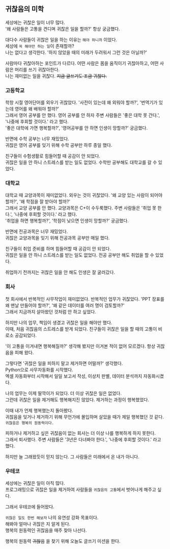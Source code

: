 ## 귀찮음의 미학
세상에는 귀찮은 일이 너무 많다.<br>
'왜 사람들은 고통을 견디며 귀찮은 일을 할까?' 항상 궁금했다.

대다수 사람들이 귀찮은 일을 하는 이유는 `해야 하니까` 이었다.<br>
세상에 `꼭 해야만 하는 일`이 존재할까?<br>
나는 없다고 생각한다. '하지 않았을 때의 미래가 두려워서 그런 것은 아닐까?'

사람마다 귀찮아하는 포인트가 다르다. 어떤 사람은 몸을 움직이기 귀찮아하고, 어떤 사람은 머리를 쓰기 귀찮아한다.<br>
나는 재미없는 일을 귀찮다. ~~지금 글쓰기도 조금 귀찮다.~~

### 고등학교
학창 시절 영어단어를 외우기 귀찮았다. '사전이 있는데 왜 외워야 할까?', '번역기가 있는데 영어를 왜 배워야 할까?'<br>
그래서 영어 공부를 안 했다. 영어 공부를 안 하자 주변 사람들은 '좋은 대학 못 간다.', '나중에 후회할 것이다.' 라고 했다.<br>
'좋은 대학에 가면 행복할까?', '영어공부를 안 하면 인생이 망할까?' 궁금했다.

반면에 수학 공부는 너무 재밌었다. <br>
귀찮은 영어 공부를 잊기 위해 수학 공부만 하루 종일 했다.

친구들이 수험생활로 힘들어할 때 공감이 안 되었다.<br>
귀찮은 일을 안 하니 스트레스를 받는 일도 없었다. 수학만 공부해도 대학교를 갈 수 있었다.

### 대학교
대학교 때 교양과목이 재미없었다. 외우는 것이 귀찮았다. '왜 교양 있는 사람이 되어야 할까?', '왜 학점을 잘 받아야 할까?'<br>
그래서 교양 공부를 안 했다. 교양과목은 C+이 수두룩했다. 주변 사람들은 '취업 못 한다.', '나중에 후회할 것이다.' 라고 했다.<br>
'취업을 하면 행복할까?', '학점이 낮으면 인생이 망할까?' 궁금했다.

반면에 전공과목은 너무 재밌었다. <br>
귀찮은 교양과목을 잊기 위해 전공과목 공부만 매일 했다.

친구들이 취업 준비를 하며 힘들어할 때 공감이 안 되었다.<br>
귀찮은 일을 안 하니 스트레스를 받는 일도 없었다. 전공 공부만 해도 취업을 할 수 있었다.

취업하기 전까지는 귀찮은 일을 안 해도 인생은 잘 굴러갔다.

### 회사
첫 회사에서 반복적인 사무작업이 재미없었다. 반복적인 업무가 귀찮았다. 'PPT 장표를 왜 맨날 만들어야 할까?', '왜 같은 데이터를 여러 명이 검토할까?'<br>
그래서 지금까지 살아왔던 것처럼 안 하고 싶었다.

하지만 나의 업무, 책임이 생겼고 귀찮은 일을 해야만 했다.<br>
이때, 처음 귀찮음의 스트레스를 받게 되었다. 친구들이 귀찮은 일을 할 때의 고통이 비로소 공감되었다.

'이 고통을 이겨내면 행복해질까?' 생각해 봤지만 이겨본 적이 없어 모르겠다. 항상 귀찮음을 피해 왔다.

그렇다면 '귀찮은 일을 피하지 말고 제거하면 어떨까?' 생각했다.<br>
Python으로 사무자동화를 시작했다. <br>
엑셀 자동화부터 시작해서 일일 보고서 작성, 이상치 판별, 데이터 분석까지 자동화시켰다.

나의 업무는 이제 딸깍이가 되었다. 더 이상 귀찮은 일은 없었다. <br>
그런데 귀찮은 일을 제거해도 행복해지진 않았다. 제거하는 과정이 행복했었다.

이때 내가 언제 행복했는지 돌아봤다. <br>
귀찮음을 잊거나 제거하기 위해 무언가에 몰입하며 살았을 때가 제일 행복했던 것 같다.<br>
`귀찮음은 행복의 원동력이다.`

피하거나 제거하고 싶은 귀찮음이 없는 회사는 더 이상 나를 행복하게 하지 못한다.<br>
그래서 퇴사했다. 주변 사람들은 '3년은 다녀봐야 한다.', '나중에 후회할 것이다.' 라고 했다.<br>

하지만 늘 그래왔듯이 믿지 않는다. 그 사람들은 미래에서 온 내가 아니다.

### 우테코
세상에는 귀찮은 일이 아직 많다.<br>
프로그래밍으로 귀찮은 일을 제거하여 사람들을 `귀찮음의 고통`에서 벗어나게 해주고 싶다.

그래서 우테코에 들어왔다.

`귀찮은 일도 한번 해보자` 나의 유연성 강화 목표이다.<br>
해봐야 얼마나 귀찮은 지 알게 된다.<br>
행복의 원동력인 귀찮음을 매주 찾아 나선다.

행복의 원동력 ~~귀찮음~~ 을 찾기 위해 오늘도 글쓰기 미션을 한다.
